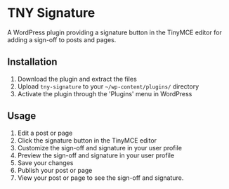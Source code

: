 # TNY Signature

A WordPress plugin providing a signature button in the TinyMCE editor for adding a sign-off to posts and pages.

## Installation

1. Download the plugin and extract the files
2. Upload `tny-signature` to your `~/wp-content/plugins/` directory
3. Activate the plugin through the 'Plugins' menu in WordPress

## Usage

1. Edit a post or page
2. Click the signature button in the TinyMCE editor
3. Customize the sign-off and signature in your user profile
4. Preview the sign-off and signature in your user profile
5. Save your changes
6. Publish your post or page
7. View your post or page to see the sign-off and signature.
